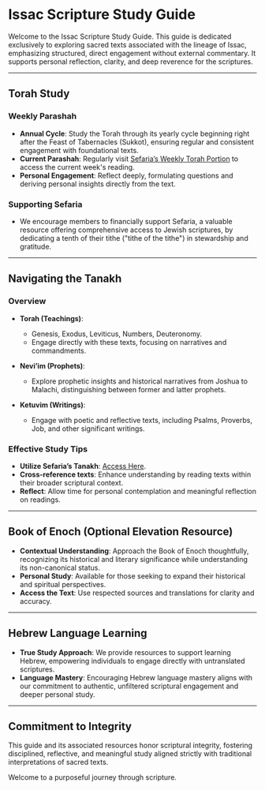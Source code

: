 # Issac Scripture Study Guide

Welcome to the Issac Scripture Study Guide. This guide is dedicated exclusively to exploring sacred texts associated with the lineage of Issac, emphasizing structured, direct engagement without external commentary. It supports personal reflection, clarity, and deep reverence for the scriptures.

---

## Torah Study

### Weekly Parashah

- **Annual Cycle**: Study the Torah through its yearly cycle beginning right after the Feast of Tabernacles (Sukkot), ensuring regular and consistent engagement with foundational texts.
- **Current Parashah**: Regularly visit [Sefaria’s Weekly Torah Portion](https://www.sefaria.org/calendars) to access the current week's reading.
- **Personal Engagement**: Reflect deeply, formulating questions and deriving personal insights directly from the text.

### Supporting Sefaria

- We encourage members to financially support Sefaria, a valuable resource offering comprehensive access to Jewish scriptures, by dedicating a tenth of their tithe ("tithe of the tithe") in stewardship and gratitude.

---

## Navigating the Tanakh

### Overview

- **Torah (Teachings)**:
  - Genesis, Exodus, Leviticus, Numbers, Deuteronomy.
  - Engage directly with these texts, focusing on narratives and commandments.

- **Nevi’im (Prophets)**:
  - Explore prophetic insights and historical narratives from Joshua to Malachi, distinguishing between former and latter prophets.

- **Ketuvim (Writings)**:
  - Engage with poetic and reflective texts, including Psalms, Proverbs, Job, and other significant writings.

### Effective Study Tips

- **Utilize Sefaria’s Tanakh**: [Access Here](https://www.sefaria.org/Tanakh).
- **Cross-reference texts**: Enhance understanding by reading texts within their broader scriptural context.
- **Reflect**: Allow time for personal contemplation and meaningful reflection on readings.

---

## Book of Enoch (Optional Elevation Resource)

- **Contextual Understanding**: Approach the Book of Enoch thoughtfully, recognizing its historical and literary significance while understanding its non-canonical status.
- **Personal Study**: Available for those seeking to expand their historical and spiritual perspectives.
- **Access the Text**: Use respected sources and translations for clarity and accuracy.

---

## Hebrew Language Learning

- **True Study Approach**: We provide resources to support learning Hebrew, empowering individuals to engage directly with untranslated scriptures.
- **Language Mastery**: Encouraging Hebrew language mastery aligns with our commitment to authentic, unfiltered scriptural engagement and deeper personal study.

---

## Commitment to Integrity

This guide and its associated resources honor scriptural integrity, fostering disciplined, reflective, and meaningful study aligned strictly with traditional interpretations of sacred texts.

Welcome to a purposeful journey through scripture.

